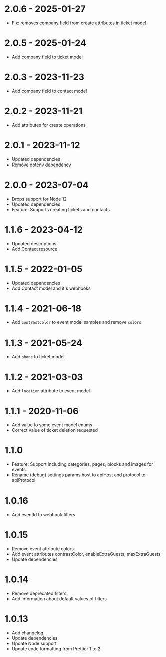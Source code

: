 # 2.0.6 - 2025-01-27

- Fix: removes company field from create attributes in ticket model

# 2.0.5 - 2025-01-24

- Add company field to ticket model

# 2.0.3 - 2023-11-23

- Add company field to contact model

# 2.0.2 - 2023-11-21

- Add attributes for create operations

# 2.0.1 - 2023-11-12

- Updated dependencies
- Remove dotenv dependency

# 2.0.0 - 2023-07-04

- Drops support for Node 12
- Updated dependencies
- Feature: Supports creating tickets and contacts

# 1.1.6 - 2023-04-12

- Updated descriptions
- Add Contact resource

# 1.1.5 - 2022-01-05

- Updated dependencies
- Add Contact model and it's webhooks

# 1.1.4 - 2021-06-18

- Add `contrastColor` to event model samples and remove `colors`

# 1.1.3 - 2021-05-24

- Add `phone` to ticket model

# 1.1.2 - 2021-03-03

- Add `location` attribute to event model

# 1.1.1 - 2020-11-06

- Add value to some event model enums
- Correct value of ticket deletion requested

# 1.1.0

- Feature: Support including categories, pages, blocks and images for events
- Rename (debug) settings params host to apiHost and protocol to apiProtocol

# 1.0.16

- Add eventId to webhook filters

# 1.0.15

- Remove event attribute colors
- Add event attributes contrastColor, enableExtraGuests, maxExtraGuests
- Update dependencies

# 1.0.14

- Remove deprecated filters
- Add information about default values of filters

# 1.0.13

- Add changelog
- Update dependencies
- Update Node support
- Update code formatting from Prettier 1 to 2
